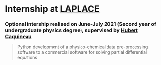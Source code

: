 # Internship at [LAPLACE](http://www.laplace.univ-tlse.fr/?lang=en)
### Optional intership realised on June-July 2021 (Second year of undergraduate physics degree), supervised by [Hubert Caquineau](http://www.laplace.univ-tlse.fr/CAQUINEAU-Hubert-866?lang=en)

> Python development of a physico-chemical data pre-processing software to a commercial software for solving partial differential equations

